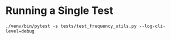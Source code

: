 # Running a Single Test

```
./venv/bin/pytest -s tests/test_frequency_utils.py --log-cli-level=debug
```
